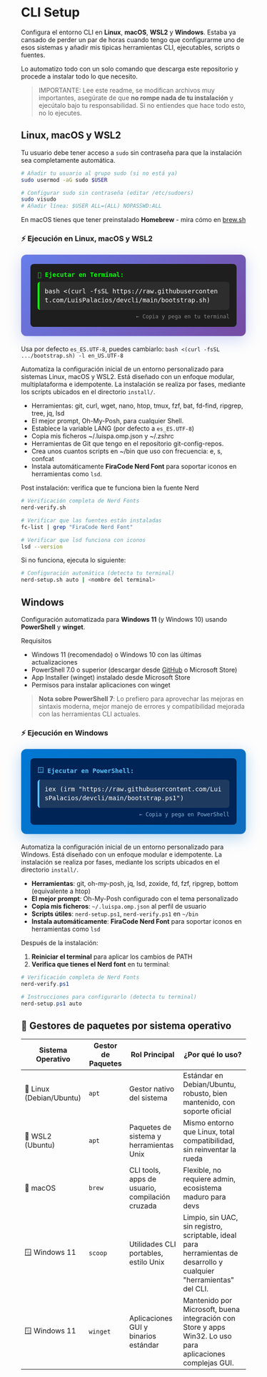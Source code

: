 # CLI Setup

Configura el entorno CLI en **Linux**, **macOS**, **WSL2** y **Windows**. Estaba ya cansado de perder un par de horas cuando tengo que configurarme uno de esos sistemas y añadir mis tipicas herramientas CLI, ejecutables, scripts o fuentes.

Lo automatizo todo con un solo comando que descarga este repositorio y procede a instalar todo lo que necesito.

> IMPORTANTE: Lee este readme, se modifican archivos muy importantes, asegúrate de que **no rompe nada de tu instalación** y ejecútalo bajo tu responsabilidad. Si no entiendes que hace todo esto, no lo ejecutes.

## Linux, macOS y WSL2

Tu usuario debe tener acceso a `sudo` sin contraseña para que la instalación sea completamente automática.

```bash
# Añadir tu usuario al grupo sudo (si no está ya)
sudo usermod -aG sudo $USER

# Configurar sudo sin contraseña (editar /etc/sudoers)
sudo visudo
# Añadir línea: $USER ALL=(ALL) NOPASSWD:ALL
```

En macOS tienes que tener preinstalado **Homebrew** - mira cómo en [brew.sh](https://brew.sh)

### ⚡ Ejecución en Linux, macOS y WSL2

<div style="
  background: linear-gradient(135deg, #667eea 0%, #764ba2 100%);
  border-radius: 12px;
  padding: 20px;
  margin: 20px 0;
  box-shadow: 0 8px 32px rgba(102, 126, 234, 0.3);
  border: 1px solid rgba(255, 255, 255, 0.2);
">
  <div style="
    background: #1e1e1e;
    border-radius: 8px;
    padding: 16px;
    font-family: 'JetBrains Mono', 'Fira Code', 'Consolas', monospace;
    position: relative;
    overflow: hidden;
  ">
    <div style="
      color: #00ff00;
      font-size: 14px;
      margin-bottom: 8px;
      display: flex;
      align-items: center;
    ">
      <span style="margin-right: 8px;">🚀</span>
      <strong>Ejecutar en Terminal:</strong>
    </div>
    <div style="
      background: #2d2d2d;
      border-radius: 6px;
      padding: 12px;
      border-left: 4px solid #00ff00;
    ">
      <code style="
        color: #ffffff;
        font-size: 14px;
        line-height: 1.4;
        display: block;
        word-break: break-all;
      ">bash &lt;(curl -fsSL https://raw.githubusercontent.com/LuisPalacios/devcli/main/bootstrap.sh)</code>
    </div>
    <div style="
      margin-top: 8px;
      font-size: 12px;
      color: #888;
      text-align: right;
    ">
      ← Copia y pega en tu terminal
    </div>
  </div>
</div>

Usa por defecto `es_ES.UTF-8`, puedes cambiarlo: `bash <(curl -fsSL .../bootstrap.sh) -l en_US.UTF-8`

Automatiza la configuración inicial de un entorno personalizado para sistemas Linux, macOS y WSL2. Está diseñado con un enfoque modular, multiplataforma e idempotente. La instalación se realiza por fases, mediante los scripts ubicados en el directorio `install/`.

- Herramientas: git, curl, wget, nano, htop, tmux, fzf, bat, fd-find, ripgrep, tree, jq, lsd
- El mejor prompt, Oh-My-Posh, para cualquier Shell.
- Establece la variable LANG (por defecto a `es_ES.UTF-8`)
- Copia mis ficheros ~/.luispa.omp.json y ~/.zshrc
- Herramientas de Git que tengo en el repositorio git-config-repos.
- Crea unos cuantos scripts en ~/bin que uso con frecuencia: e, s, confcat
- Instala automáticamente **FiraCode Nerd Font** para soportar iconos en herramientas como `lsd`.

Post instalación: verifica que te funciona bien la fuente Nerd

```bash
# Verificación completa de Nerd Fonts
nerd-verify.sh

# Verificar que las fuentes están instaladas
fc-list | grep "FiraCode Nerd Font"

# Verificar que lsd funciona con iconos
lsd --version
```

Si no funciona, ejecuta lo siguiente:

```bash
# Configuración automática (detecta tu terminal)
nerd-setup.sh auto | <nombre del terminal>
```

## Windows

Configuración automatizada para **Windows 11** (y Windows 10) usando **PowerShell** y **winget**.

Requisitos

- Windows 11 (recomendado) o Windows 10 con las últimas actualizaciones
- PowerShell 7.0 o superior (descargar desde [GitHub](https://github.com/PowerShell/PowerShell/releases) o Microsoft Store)
- App Installer (winget) instalado desde Microsoft Store
- Permisos para instalar aplicaciones con winget

> **Nota sobre PowerShell 7**: Lo prefiero para aprovechar las mejoras en sintaxis moderna, mejor manejo de errores y compatibilidad mejorada con las herramientas CLI actuales.

### ⚡ Ejecución en Windows

<div style="
  background: linear-gradient(135deg, #0078d4 0%, #106ebe 100%);
  border-radius: 12px;
  padding: 20px;
  margin: 20px 0;
  box-shadow: 0 8px 32px rgba(0, 120, 212, 0.3);
  border: 1px solid rgba(255, 255, 255, 0.2);
">
  <div style="
    background: #012456;
    border-radius: 8px;
    padding: 16px;
    font-family: 'JetBrains Mono', 'Fira Code', 'Consolas', monospace;
    position: relative;
    overflow: hidden;
  ">
    <div style="
      color: #5bc0f8;
      font-size: 14px;
      margin-bottom: 8px;
      display: flex;
      align-items: center;
    ">
      <span style="margin-right: 8px;">🪟</span>
      <strong>Ejecutar en PowerShell:</strong>
    </div>
    <div style="
      background: #1e3a5f;
      border-radius: 6px;
      padding: 12px;
      border-left: 4px solid #5bc0f8;
    ">
      <code style="
        color: #ffffff;
        font-size: 14px;
        line-height: 1.4;
        display: block;
        word-break: break-all;
      ">iex (irm &quot;https://raw.githubusercontent.com/LuisPalacios/devcli/main/bootstrap.ps1&quot;)</code>
    </div>
    <div style="
      margin-top: 8px;
      font-size: 12px;
      color: #7fb3d3;
      text-align: right;
    ">
      ← Copia y pega en PowerShell
    </div>
  </div>
</div>

Automatiza la configuración inicial de un entorno personalizado para Windows. Está diseñado con un enfoque modular e idempotente. La instalación se realiza por fases, mediante los scripts ubicados en el directorio `install/`.

- **Herramientas**: git, oh-my-posh, jq, lsd, zoxide, fd, fzf, ripgrep, bottom (equivalente a htop)
- **El mejor prompt**: Oh-My-Posh configurado con el tema personalizado
- **Copia mis ficheros**: `~/.luispa.omp.json` al perfil de usuario
- **Scripts útiles**: `nerd-setup.ps1`, `nerd-verify.ps1` en `~/bin`
- **Instala automáticamente**: **FiraCode Nerd Font** para soportar iconos en herramientas como `lsd`

Después de la instalación:

1. **Reiniciar el terminal** para aplicar los cambios de PATH
2. **Verifica que tienes el Nerd font** en tu terminal:

```powershell
# Verificación completa de Nerd Fonts
nerd-verify.ps1

# Instrucciones para configurarlo (detecta tu terminal)
nerd-setup.ps1 auto
```

## 🧰 Gestores de paquetes por sistema operativo

| Sistema Operativo     | Gestor de Paquetes | Rol Principal                                      | ¿Por qué lo uso?                                                                 |
|------------------------|--------------------|----------------------------------------------------|------------------------------------------------------------------------------------|
| 🐧 Linux (Debian/Ubuntu) | `apt`              | Gestor nativo del sistema                          | Estándar en Debian/Ubuntu, robusto, bien mantenido, con soporte oficial           |
| 🐧 WSL2 (Ubuntu)        | `apt`              | Paquetes de sistema y herramientas Unix            | Mismo entorno que Linux, total compatibilidad, sin reinventar la rueda            |
| 🍎 macOS               | `brew`             | CLI tools, apps de usuario, compilación cruzada    | Flexible, no requiere admin, ecosistema maduro para devs                          |
| 🪟 Windows 11          | `scoop`            | Utilidades CLI portables, estilo Unix              | Limpio, sin UAC, sin registro, scriptable, ideal para herramientas de desarrollo y cualquier "herramientas" del CLI.  |
| 🪟 Windows 11          | `winget`           | Aplicaciones GUI y binarios estándar               | Mantenido por Microsoft, buena integración con Store y apps Win32. Lo uso para aplicaciones complejas GUI.  |
